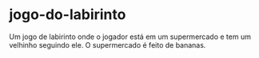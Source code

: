 # jogo-do-labirinto
Um jogo de labirinto onde o jogador está em um supermercado e tem um velhinho seguindo ele. O supermercado é feito de bananas.
